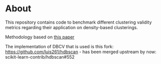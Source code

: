 # About
This repository contains code to benchmark different clustering validity metrics regarding their application on density-based clusterings.
  
Methodology based on [this paper](https://www.semanticscholar.org/paper/Relative-clustering-validity-criteria:-A-overview-Vendramin-Campello/ad93d3b55fb94827c4df45e9fc67c55a7d90d00b)
  
The implementation of DBCV that is used is this fork: https://github.com/luis261/hdbscan - has been merged upstream by now: scikit-learn-contrib/hdbscan#552

